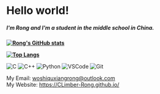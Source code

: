 # Hello world!

##### I'm Rong and I'm a student in the middle school in China.

**[![Rong's GitHub stats](https://github-readme-stats.vercel.app/api?username=climber-rong&count_private=true&show_icons=true)](https://github.com/climber-rong)**

**[![Top Langs](https://github-readme-stats.vercel.app/api/top-langs/?username=CLimber-Rong)](https://github.com/Climber-Rong)**

![C](https://img.shields.io/badge/-C-192133?style=flat-square&logo=c&logoColor=white)
![C++](https://img.shields.io/badge/-Cplusplus-192133?style=flat-square&logo=cplusplus&logoColor=white)
![Python](https://img.shields.io/badge/-Python-192133?style=flat-square&logo=python&logoColor=white)
![VSCode](https://img.shields.io/badge/-VSCode-192133?style=flat-square&logo=visualstudiocode&logoColor=white)
![Git](https://img.shields.io/badge/-Git-192133?style=flat-square&logo=git&logoColor=white)

My Email: woshiquxiangrong@outlook.com
<br>
My Website: https://CLimber-Rong.github.io/

<!---
CLimber-Rong/CLimber-Rong is a ✨ special ✨ repository because its `README.md` (this file) appears on your GitHub profile.
You can click the Preview link to take a look at your changes.
--->
